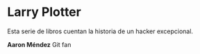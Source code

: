 # Larry Plotter

Esta serie de libros cuentan la historia de un hacker excepcional.

**Aaron Méndez** Git fan
